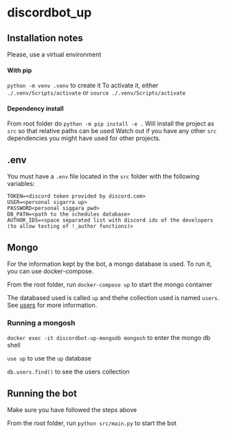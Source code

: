 # discordbot_up


## Installation notes

Please, use a virtual environment

#### With pip
`python -m venv .venv` to create it
To activate it, either
`./.venv/Scripts/activate` or `source ./.venv/Scripts/activate`

#### Dependency install
From root folder do
`python -m pip install -e .`
Will install the project as `src` so that relative paths can be used
Watch out if you have any other `src` dependencies you might have used for other projects.

## .env
You must have a `.env` file located in the `src` folder with the following variables:
```
TOKEN=<discord token provided by discord.com>
USER=<personal sigarra up>
PASSWORD<personal siggara pwd>
DB_PATH=<path to the schedules database>
AUTHOR_IDS=<space separated list with discord ids of the developers (to allow testing of !_author functions)>
```

## Mongo

For the information kept by the bot, a mongo database is used. To run it, you can use docker-compose.

From the root folder, run `docker-compose up` to start the mongo container

The databased used is called `up` and thehe collection used is named `users`. See [users](/src/user.py) for more information.

### Running a mongosh

`docker exec -it discordbot-up-mongodb mongosh` to enter the mongo db shell

`use up` to use the `up` database

`db.users.find()` to see the users collection

## Running the bot

Make sure you have followed the steps above

From the root folder, run `python src/main.py` to start the bot
